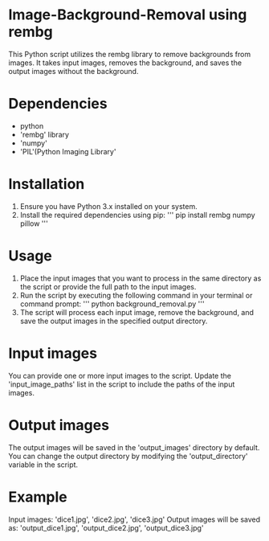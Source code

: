 # Image-Background-Removal using rembg
This Python script utilizes the rembg library to remove backgrounds from images. It takes input images, removes the background, and saves the output images without the background.
# Dependencies
- python
- 'rembg' library
- 'numpy'
- 'PIL'(Python Imaging Library'
# Installation
1. Ensure you have Python 3.x installed on your system.
2. Install the required dependencies using pip:
   '''
   pip install rembg numpy pillow
   '''
# Usage
1. Place the input images that you want to process in the same directory as the script or provide the full path to the input images.
2. Run the script by executing the following command in your terminal or command prompt:
    ''' python background_removal.py '''
3. The script will process each input image, remove the background, and save the output images in the specified output directory.
# Input images
You can provide one or more input images to the script. Update the 'input_image_paths' list in the script to include the paths of the input images.
# Output images
The output images will be saved in the 'output_images' directory by default. You can change the output directory by modifying the 'output_directory' variable in the script.
# Example
Input images: 'dice1.jpg', 'dice2.jpg', 'dice3.jpg'
Output images will be saved as: 'output_dice1.jpg', 'output_dice2.jpg', 'output_dice3.jpg'
